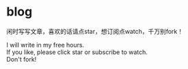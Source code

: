 # blog
闲时写写文章，喜欢的话请点star，想订阅点watch，千万别fork！<br>

I will write in my free hours. <br>
If you like, please click star or subscribe to watch. <br>
Don't fork!
